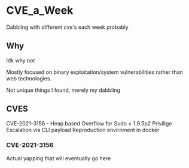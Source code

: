 # CVE_a_Week
Dabbling with different cve's each week probably

## Why

Idk why not

Mostly focused on binary exploitation/system vulnerabilities rather than web technologies. 

Not unique things I found, merely my dabbling

## CVES

CVE-2021-3156 - Heap based Overflow for Sudo < 1.9.5p2
    Privilige Escalation via CLI payload
    Reproduction envirnment in docker

### CVE-2021-3156

Actual yapping that will eventually go here
